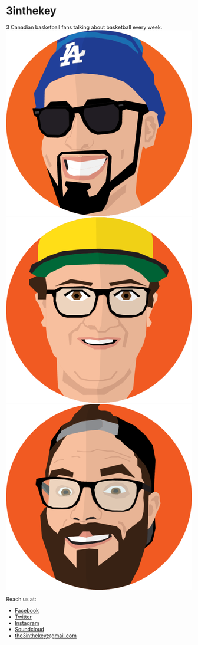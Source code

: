 # 3inthekey

3 Canadian basketball fans talking about basketball every week.
![Elias El-Zein, Host](images/elias-01.png)
![Will Macklin, Host](images/will-01.png)
![Dave Tripp, Host](images/dave-01.png)

Reach us at:

- [Facebook](https://www.facebook.com/ThreeInTheKey/)
- [Twitter](https://twitter.com/Basketpod)
- [Instagram](https://www.instagram.com/the3inthekey/)
- [Soundcloud](https://soundcloud.com/3-in-the-key-585505598)
- [the3inthekey@gmail.com](mailto:the3inthekey@gmail.com)
